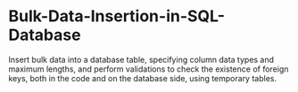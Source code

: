 # Bulk-Data-Insertion-in-SQL-Database
Insert bulk data into a database table, specifying column data types and maximum lengths, and perform validations to check the existence of foreign keys, both in the code and on the database side, using temporary tables.
